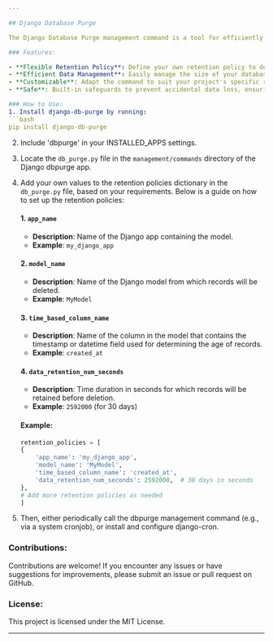 ```yaml
---

## Django Database Purge

The Django Database Purge management command is a tool for efficiently removing unwanted records from your Django project's database based on a specified retention policy. This command helps you keep your database clean and optimized by permanently deleting records that are no longer needed.

### Features:

- **Flexible Retention Policy**: Define your own retention policy to determine which records should be purged from the database.
- **Efficient Data Management**: Easily manage the size of your database by removing outdated or unnecessary records.
- **Customizable**: Adapt the command to suit your project's specific requirements and database structure.
- **Safe**: Built-in safeguards to prevent accidental data loss, ensuring that only the intended records are purged.

### How to Use:
1. Install django-db-purge by running:
```bash
pip install django-db-purge
```
2. Include 'dbpurge' in your INSTALLED_APPS settings. 
3. Locate the `db_purge.py` file in the `management/commands` directory of the Django dbpurge app.
4. Add your own values to the retention policies dictionary in the `db_purge.py` file, based on your requirements. Below is a guide on how to set up the retention policies:

    #### 1. `app_name`

    - **Description**: Name of the Django app containing the model.
    - **Example**: `my_django_app`

    #### 2. `model_name`

    - **Description**: Name of the Django model from which records will be deleted.
    - **Example**: `MyModel`

    #### 3. `time_based_column_name`

    - **Description**: Name of the column in the model that contains the timestamp or datetime field used for determining the age of records.
    - **Example**: `created_at`

    #### 4. `data_retention_num_seconds`

    - **Description**: Time duration in seconds for which records will be retained before deletion.
    - **Example**: `2592000` (for 30 days)

    #### Example:

    ```python
    retention_policies = [
    {
        'app_name': 'my_django_app',
        'model_name': 'MyModel',
        'time_based_column_name': 'created_at',
        'data_retention_num_seconds': 2592000,  # 30 days in seconds
    },
    # Add more retention policies as needed
    ]
    ```
5. Then, either periodically call the dbpurge management command (e.g., via a system cronjob), or install and configure django-cron.

### Contributions:

Contributions are welcome! If you encounter any issues or have suggestions for improvements, please submit an issue or pull request on GitHub.

### License:

This project is licensed under the MIT License.

---
```


